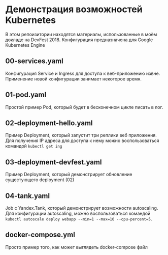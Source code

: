 # Демонстрация возможностей Kubernetes

В этом репоизитории находятся материалы, использованные в моём докладе на DevFest 2018. Конфигурация предназначена
для Google Kubernetes Engine

## 00-services.yaml

Конфигурация Service и Ingress для доступа к веб-приложению извне. Применение новой конфигурации занимает некоторое
время.

## 01-pod.yaml

Простой пример Pod, который будет в бесконечном цикле писать в лог.

## 02-deployment-hello.yaml

Пример Deployment, который запустит три реплики веб приложения. Для получения IP адреса для доступа к нему можно
воспользоваться командой `kubectl get ing`

## 03-deployment-devfest.yaml

Пример Deployment, который демонстрирует обновление сущестующего deployment (02)

## 04-tank.yaml

Job с Yandex.Tank, который демонстрирует возможности autoscaling. Для конфигурации autoscaling, можно воспользоваться
командой `kubectl autoscale deploy webapp --min=1 --max=10 --cpu-percent=5`.

## docker-compose.yml

Просто пример того, как может выглядеть docker-compose файл